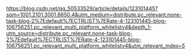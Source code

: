 https://blog.csdn.net/qq_50533529/article/details/123101445?spm=1001.2101.3001.6650.4&utm_medium=distribute.pc_relevant.none-task-blog-2%7Edefault%7ECTRLIST%7ERate-4-123101445-blog-106756251.pc_relevant_multi_platform_whitelistv4&depth_1-utm_source=distribute.pc_relevant.none-task-blog-2%7Edefault%7ECTRLIST%7ERate-4-123101445-blog-106756251.pc_relevant_multi_platform_whitelistv4&utm_relevant_index=5